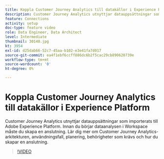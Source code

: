 ```yaml
---
title: Koppla Customer Journey Analytics till datakällor i Experience Platform
description: Customer Journey Analytics utnyttjar datauppsättningar som importerats till Adobe Experience Platform. Innan du börjar dataanalysen i Workspace måste du skapa en anslutning.
feature: Connections
activity: setup
doc-type: feature video
role: Data Engineer, Data Architect
level: Intermediate
thumbnail: 30140.jpg
kt: 3954
exl-id: d25dab66-52c7-45aa-b102-e3e41fa7d017
source-git-commit: ea4f1ebf6ccff886dc6b2f5cac29cb890620739e
workflow-type: tm+mt
source-wordcount: '0'
ht-degree: 0%

---
```


# Koppla Customer Journey Analytics till datakällor i Experience Platform

Customer Journey Analytics utnyttjar datauppsättningar som importerats till Adobe Experience Platform. Innan du börjar dataanalysen i Workspace måste du skapa en anslutning. Lär dig mer om Customer Journey Analytics-arkitekturen, användningsfall, planering, behörigheter som krävs och hur du skapar en anslutning.

>[!VIDEO](https://video.tv.adobe.com/v/30140/?quality=12&learn=on)
